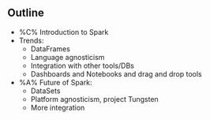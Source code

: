 ## Outline

- %C% Introduction to Spark
- Trends:
  - DataFrames
  - Language agnosticism 
  - Integration with other tools/DBs
  - Dashboards and Notebooks and drag and drop tools
- %A% Future of Spark:
  - DataSets
  - Platform agnosticism, project Tungsten 
  - More integration